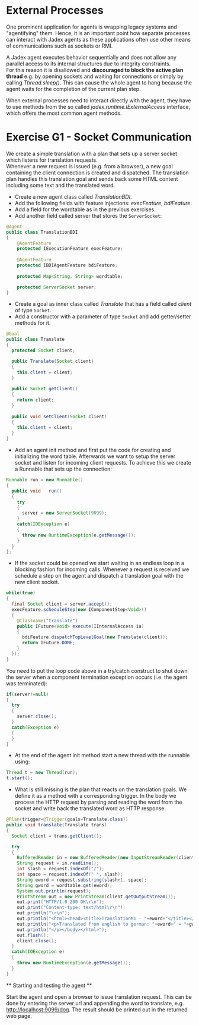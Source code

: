 # External Processes

One prominent application for agents is wrapping legacy systems and "agentifying" them. 
Hence, it is an important point how separate processes can interact with Jadex agents as these applications often use other means of communications such as sockets or RMI.

A Jadex agent executes behavior sequentially and does not allow any parallel access to its internal structures due to integrity constraints.  
For this reason it is disallowed and **discouraged to block the active plan thread** e.g. by opening sockets and waiting for connections or simply by calling *Thread.sleep()*.
This can cause the whole agent to hang because the agent waits for the completion of the current plan step.

When external processes need to interact directly with the agent, they have to use methods from the so called *jadex.runtime.IExternalAccess* interface, which offers the most common agent methods.

# Exercise G1 - Socket Communication

We create a simple translation with a plan that sets up a server socket which listens for translation requests.  
Whenever a new request is issued (e.g. from a browser), a new goal containing the client connection is created and dispatched. 
The translation plan handles this translation goal and sends back some HTML content including some text and the translated word.

-   Create a new agent class called *TranslationBDI*.
-   Add the following fields with feature injections: *execFeature*, *bdiFeature*.
-   Add a field for the wordtable as in the previous exercises.
-   Add another field called server that stores the ```ServerSocket```:

```java
@Agent
public class TranslationBDI
{
    @AgentFeature
	protected IExecutionFeature execFeature;
	
    @AgentFeature
    protected IBDIAgentFeature bdiFeature;
	
	protected Map<String, String> wordtable;

	protected ServerSocket server;
}
```

-   Create a goal as inner class called *Translate* that has a field called *client* of type ```Socket```. 
-   Add a constructor with a parameter of type ```Socket``` and add getter/setter methods for it.

```java
@Goal
public class Translate
{
  protected Socket client;

  public Translate(Socket client)
  {
    this.client = client;
  }
  
  public Socket getClient()
  {
    return client;
  }
  
  public void setClient(Socket client)
  {
    this.client = client;
  }
}
```

-   Add an agent init method and first put the code for creating and initializing the word table. Afterwards we want to setup the server socket and listen for incoming client requests. To achieve this we create a Runnable that sets up the connection:

```java
Runnable run = new Runnable()
{			
  public void	run()
  {
    try
    {
      server = new ServerSocket(9099);
    }
    catch(IOException e)
    {
      throw new RuntimeException(e.getMessage());
    }
  }
};
```

-   If the socket could be opened we start waiting in an endless loop in a blocking fashion for incoming calls. Whenever a request is received we schedule a step on the agent and dispatch a translation goal with the new client socket. 

```java
while(true)
{
  final Socket client = server.accept();
  execFeature.scheduleStep(new IComponentStep<Void>()
  {
    @Classname("translate")
    public IFuture<Void> execute(IInternalAccess ia)
    {
      bdiFeature.dispatchTopLevelGoal(new Translate(client));
      return IFuture.DONE;
    }
  });
}
```

You need to put the loop code above in a try/catch construct to shut down the server when a component termination exception occurs (i.e. the agent was terminated):

```java
if(server!=null)
{
  try
  {
    server.close();
  }
  catch(Exception e)
  {
  }
}
```

-   At the end of the agent init method start a new thread with the runnable using:

```java
Thread t = new Thread(run);
t.start();
```

-   What is still missing is the plan that reacts on the translation goals. We define it as a method with a corresponding trigger. In the body we process the HTTP request by parsing and reading the word from the socket and write back the translated word as HTTP response.

```java
@Plan(trigger=@Trigger(goals=Translate.class))
public void translate(Translate trans)
{
  Socket client = trans.getClient();

  try
  {
    BufferedReader in = new BufferedReader(new InputStreamReader(client.getInputStream()));
    String request = in.readLine();
    int slash = request.indexOf("/");
    int space = request.indexOf(" ", slash);
    String eword = request.substring(slash+1, space);
    String gword = wordtable.get(eword);
    System.out.println(request);
    PrintStream	out = new PrintStream(client.getOutputStream());
    out.print("HTTP/1.0 200 OK\r\n");
    out.print("Content-type: text/html\r\n");
    out.println("\r\n");
    out.println("<html><head><title>TranslationM1 - "+eword+"</title></head><body>");
    out.println("<p>Translated from english to german: "+eword+" = "+gword+".");
    out.println("</p></body></html>");
    out.flush();
    client.close();
  }
  catch(IOException e)
  {
    throw new RuntimeException(e.getMessage());
  }
} 
```

** Starting and testing the agent **

Start the agent and open a browser to issue translation request. This can be done by entering the server url and appending the word to translate, e.g. [http://localhost:9099/dog](http://localhost:9099/dog).  The result should be printed out in the returned web page.
